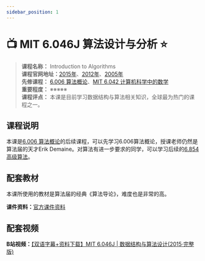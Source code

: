 ```yaml
---
sidebar_position: 1
---
```


# 📺 MIT 6.046J 算法设计与分析 ⭐️

>**课程名称：** Introduction to Algorithms    
**课程官网地址：**[2015年](https://ocw.mit.edu/courses/6-046j-design-and-analysis-of-algorithms-spring-2015/resources/lecture-videos/)、[2012年](https://ocw.mit.edu/courses/6-046j-design-and-analysis-of-algorithms-spring-2012/)、[2005年](https://ocw.mit.edu/courses/6-046j-introduction-to-algorithms-sma-5503-fall-2005/)    
**先修课程：** [6.006 算法概论](https://hackway.org/docs/cs/freshman/datastructure/cs6006)、[MIT 6.042 计算机科学中的数学](https://hackway.org/docs/math/basic/discrete/cs6042)       
**重要程度：** ※※※※※  
**课程评点：** 本课是目前学习数据结构与算法相关知识，全球最为热门的课程之一。

## 课程说明
本课是[6.006 算法概论](https://hackway.org/docs/cs/freshman/datastructure/cs6006)的后续课程，可以先学习6.006算法概论，授课老师仍然是算法届的天才Erik Demaine。对算法有进一步要求的同学，可以学习后续的[6.854 高级算法](https://hackway.org/docs/cs/senior/algorithm/cs6854)。


## 配套教材
本课所使用的教材是算法届的经典《算法导论》，难度也是非常的高。
<Book img="https://hackweek-1251009918.cos.ap-shanghai.myqcloud.com/hackway/cs/s25648004.jpg" url="https://item.jd.com/11144230.html" title="算法导论（原书第3版）"></Book>

**课件资料：**[官方课件资料](https://ocw.mit.edu/courses/6-046j-design-and-analysis-of-algorithms-spring-2015/pages/lecture-notes/)


## 配套视频
**B站视频：**[【双语字幕+资料下载】MIT 6.046J | 数据结构与算法设计(2015·完整版)](https://www.bilibili.com/video/BV1sf4y1H7vb)